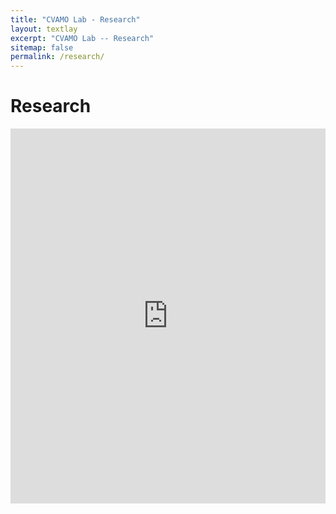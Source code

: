 ```yaml
---
title: "CVAMO Lab - Research"
layout: textlay
excerpt: "CVAMO Lab -- Research"
sitemap: false
permalink: /research/
---
```


# Research
<iframe src="https://biblio.ugent.be/publication?embed=1&q=author+any+%22F683AB4A-F0ED-11E1-A9DE-61C894A0A6B4+F6794C86-F0ED-11E1-A9DE-61C894A0A6B4+F88A388C-F0ED-11E1-A9DE-61C894A0A6B4+F5C11EE0-F0ED-11E1-A9DE-61C894A0A6B4+1F61DBF4-F0EE-11E1-A9DE-61C894A0A6B4++F85A9762-F0ED-11E1-A9DE-61C894A0A6B4+1C4E8B9C-F0EE-11E1-A9DE-61C894A0A6B4+F84EE052-F0ED-11E1-A9DE-61C894A0A6B4+F6D05EFE-F0ED-11E1-A9DE-61C894A0A6B4+879F2326-4349-11E3-90BB-673911BDE39D%22&amp;hide_info=1&amp;hide_options=1"
  width="100%"
  height="600"
  allowtransparency="true"
  frameborder="0">
</iframe>
